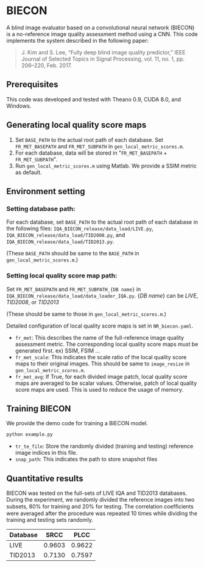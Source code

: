 # BIECON
A blind image evaluator based on a convolutional neural network (BIECON) is a no-reference image quality assessment method using a CNN.
This code implements the system described in the following paper:

> J. Kim and S. Lee, “Fully deep blind image quality predictor,” IEEE Journal of Selected Topics in Signal Processing, vol. 11, no. 1, pp. 206–220, Feb. 2017.

## Prerequisites
This code was developed and tested with Theano 0.9, CUDA 8.0, and Windows.

## Generating local quality score maps
1. Set `BASE_PATH` to the actual root path of each database.
Set `FR_MET_BASEPATH` and `FR_MET_SUBPATH` in `gen_local_metric_scores.m`.
2. For each database, data will be stored in "`FR_MET_BASEPATH` + `FR_MET_SUBPATH`".
3. Run `gen_local_metric_scores.m` using Matlab. We provide a SSIM metric as default.

## Environment setting
### Setting database path:
For each database, set `BASE_PATH` to the actual root path of each database in the following files:
`IQA_BIECON_release/data_load/LIVE.py`,
`IQA_BIECON_release/data_load/TID2008.py`, and
`IQA_BIECON_release/data_load/TID2013.py`.

(These `BASE_PATH` should be same to the `BASE_PATH` in `gen_local_metric_scores.m`.)

### Setting local quality score map path:
Set `FR_MET_BASEPATH` and `FR_MET_SUBPATH_{DB name}` in
`IQA_BIECON_release/data_load/data_loader_IQA.py`.
{*DB name*} can be *LIVE*, *TID2008*, or *TID2013*

(These should be same to those in `gen_local_metric_scores.m`.)

Detailed configuration of local quality score maps is set in `NR_biecon.yaml`.
- `fr_met`: This describes the name of the full-reference image quality assessment metric. The corresponding local quality score maps must be generated first. ex) SSIM, FSIM ...
- `fr_met_scale`: This indicates the scale ratio of the local quality score maps to their original images. This should be same to `image_resize` in `gen_local_metric_scores.m`.
- `fr_met_avg`: If True, for each divided image patch, local quality score maps are averaged to be scalar values. Otherwise, patch of local quality score maps are used. This is used to reduce the usage of memory.


## Training BIECON
We provide the demo code for training a BIECON model.
```bash
python example.py
```

- `tr_te_file`: Store the randomly divided (training and testing) reference image indices in this file.
- `snap_path`: This indicates the path to store snapshot files


## Quantitative results
BIECON was tested on the full-sets of LIVE IQA and TID2013 databases. During the experiment, we randomly divided the reference images into two subsets, 80% for training and 20% for testing. The correlation coefﬁcients were averaged after the procedure was repeated 10 times while dividing the training and testing sets randomly.

|Database |SRCC   |PLCC   |
|---------|:-----:|:-----:|
|LIVE     |0.9603 | 0.9622|
|TID2013  |0.7130 | 0.7597|


